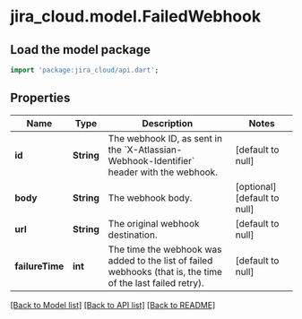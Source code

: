 # jira_cloud.model.FailedWebhook

## Load the model package
```dart
import 'package:jira_cloud/api.dart';
```

## Properties
Name | Type | Description | Notes
------------ | ------------- | ------------- | -------------
**id** | **String** | The webhook ID, as sent in the &#x60;X-Atlassian-Webhook-Identifier&#x60; header with the webhook. | [default to null]
**body** | **String** | The webhook body. | [optional] [default to null]
**url** | **String** | The original webhook destination. | [default to null]
**failureTime** | **int** | The time the webhook was added to the list of failed webhooks (that is, the time of the last failed retry). | [default to null]

[[Back to Model list]](../README.md#documentation-for-models) [[Back to API list]](../README.md#documentation-for-api-endpoints) [[Back to README]](../README.md)


